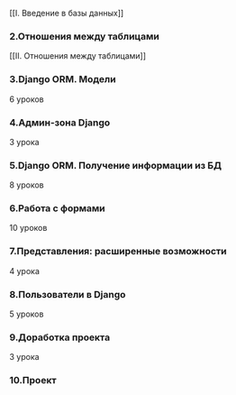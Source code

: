 [[I. Введение в базы данных]]

### 2.Отношения между таблицами

[[II. Отношения между таблицами]]

### 3.Django ORM. Модели
6 уроков

### 4.Админ-зона Django

3 урока

### 5.Django ORM. Получение информации из БД

8 уроков

### 6.Работа с формами

10 уроков

### 7.Представления: расширенные возможности

4 урока

### 8.Пользователи в Django

5 уроков

### 9.Доработка проекта

3 урока

### 10.Проект